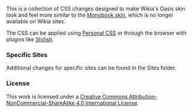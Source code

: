 This is a collection of CSS changes designed to make Wikia's Oasis skin look and feel more similar to the [Monobook skin](https://www.mediawiki.org/wiki/Skin:MonoBook), which is no longer available on Wikia sites.

The CSS can be applied using [Personal CSS](https://community.wikia.com/wiki/Help:Personal_CSS_and_JS) or through the browser with plugins like [Stylish](https://userstyles.org/).

### Specific Sites
Additional changes for specific sites can be found in the Sites folder.

### License
This work is licensed under a [Creative Commons Attribution-NonCommercial-ShareAlike 4.0 International License](http://creativecommons.org/licenses/by-nc-sa/4.0/).
